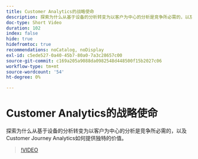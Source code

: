 ```yaml
---
title: Customer Analytics的战略使命
description: 探索为什么从基于设备的分析转变为以客户为中心的分析是竞争所必需的，以及Customer Journey Analytics如何提供独特的价值。
doc-type: Short Video
duration: 102
index: false
hide: true
hidefromtoc: true
recommendations: noCatalog, noDisplay
exl-id: c5ede527-0a40-45b7-80a0-7a3c28657c00
source-git-commit: c169a205a9088da0982548d448500f15b2027c06
workflow-type: tm+mt
source-wordcount: '54'
ht-degree: 0%

---
```


# Customer Analytics的战略使命

探索为什么从基于设备的分析转变为以客户为中心的分析是竞争所必需的，以及Customer Journey Analytics如何提供独特的价值。

<!-- 62_S112_3442459_101_the-strategic-imperative-of-customer-analytics -->
>[!VIDEO](https://video.tv.adobe.com/v/3463011/?learn=on&enablevpops=true&captions=chi_hans)
